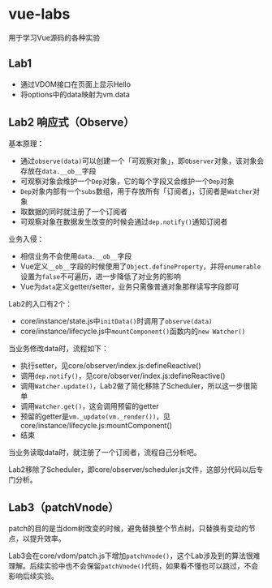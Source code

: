 # vue-labs
用于学习Vue源码的各种实验

## Lab1

* 通过VDOM接口在页面上显示Hello
* 将options中的data映射为vm.data

## Lab2 响应式（Observe）

基本原理：
* 通过`observe(data)`可以创建一个「可观察对象」，即`Observer`对象，该对象会存放在`data.__ob__`字段
* 可观察对象会维护一个`Dep`对象，它的每个字段又会维护一个`Dep`对象
* `Dep`对象内部有一个`subs`数组，用于存放所有「订阅者」，订阅者是`Watcher`对象
* 取数据的同时就注册了一个订阅者
* 可观察对象在数据发生改变的时候会通过`dep.notify()`通知订阅者

业务入侵：
* 相信业务不会使用`data.__ob__`字段
* Vue定义`__ob__`字段的时候使用了`Object.defineProperty`，并将`enumerable`设置为`false`不可遍历，进一步降低了对业务的影响
* Vue为`data`定义getter/setter，业务只需像普通对象那样读写字段即可

Lab2的入口有2个：
* core/instance/state.js中`initData()`时调用了`observe(data)`
* core/instance/lifecycle.js中`mountComponent()`函数内的`new Watcher()`

当业务修改data时，流程如下：
* 执行setter，见core/observer/index.js:defineReactive()
* 调用`dep.notify()`，见core/observer/index.js:defineReactive()
* 调用`Watcher.update()`，Lab2做了简化移除了Scheduler，所以这一步很简单
* 调用`Watcher.get()`，这会调用预留的getter
* 预留的getter是`vm._update(vm._render())`，见core/instance/lifecycle.js:mountComponent()
* 结束

当业务读取data时，就注册了一个订阅者，流程自己分析吧。

Lab2移除了Scheduler，即core/observer/scheduler.js文件，这部分代码以后专门分析。

## Lab3（patchVnode）

patch的目的是当dom树改变的时候，避免替换整个节点树，只替换有变动的节点，以提升效率。

Lab3会在core/vdom/patch.js下增加`patchVnode()`，这个Lab涉及到的算法很难理解。后续实验中也不会保留`patchVnode()`代码，如果看不懂也可以跳过，不会影响后续实验。

